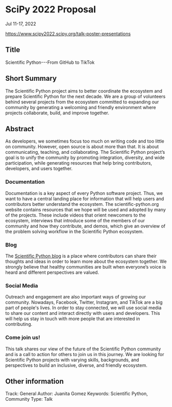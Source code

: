 # SciPy 2022 Proposal

Jul 11-17, 2022

https://www.scipy2022.scipy.org/talk-poster-presentations


## Title

Scientific Python---From GitHub to TikTok

## Short Summary

The Scientific Python project aims to better coordinate the ecosystem and prepare Scientific Python for the next decade.
We are a group of volunteers behind several projects from the ecosystem committed to expanding our community
by generating a welcoming and friendly environment where projects collaborate, build, and improve together.

## Abstract

As developers, we sometimes focus too much on writing code and too little on community.
However, open source is about more than that.
It is about communicating, teaching, and collaborating.
The Scientific Python project’s goal is to unify the community by promoting integration, diversity, and wide participation,
while generating resources that help bring contributors, developers, and users together. 

### Documentation

Documentation is a key aspect of every Python software project.
Thus, we want to have a central landing place for information that will help users and contributors better understand the ecosystem.
The scientific-python.org website contains resources that we hope will be used and adopted by many of the projects.
These include videos that orient newcomers to the ecosystem, interviews that introduce some of the members of our community and
how they contribute, and demos, which give an overview of the problem solving workflow in the Scientific Python ecosystem. 

### Blog 

The [Scientific Python blog](http://blog.scientific-python.org/) is a place where contributors can share their thoughts and ideas in order to learn more about the ecosystem together.
We strongly believe that healthy communities are built when everyone’s voice is heard and different perspectives are valued.

### Social Media

Outreach and engagement are also important ways of growing our community.
Nowadays, Facebook, Twitter, Instagram, and TikTok are a big part of people's lives.
In order to stay connected, we will use social media to share our content and interact directly with users and developers.
This will help us stay in touch with more people that are interested in contributing.

### Come join us!

This talk shares our view of the future of the Scientific Python community and is a call to action for others to join us in this journey.
We are looking for Scientific Python projects with varying skills, backgrounds, and perspectives to build an inclusive, diverse, and friendly ecosystem.

## Other information

Track: General
Author: Juanita Gomez
Keywords: Scientific Python, Community
Type:  Talk
